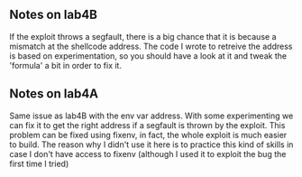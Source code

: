 ## Notes on lab4B

If the exploit throws a segfault, there is a big chance that it is because a mismatch at the shellcode address.
The code I wrote to retreive the address is based on experimentation, so you should have a look at it and tweak the
'formula' a bit in order to fix it.

## Notes on lab4A

Same issue as lab4B with the env var address. With some experimenting we can fix it to get the right address if a segfault
is thrown by the exploit. This problem can be fixed using fixenv, in fact, the whole exploit is much easier to build. The
reason why I didn't use it here is to practice this kind of skills in case I don't have access to fixenv (although I used
it to exploit the bug the first time I tried)
